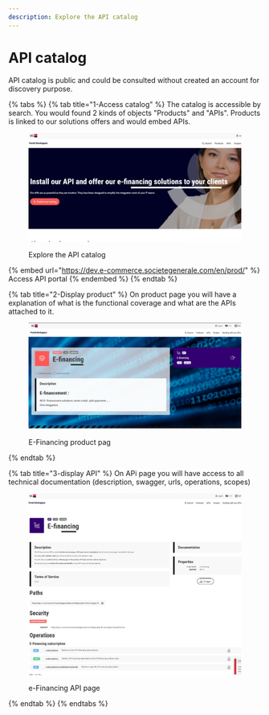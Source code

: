 ```yaml
---
description: Explore the API catalog
---
```


# API catalog

API catalog is public and could be consulted without created an account for discovery purpose.

{% tabs %}
{% tab title="1-Access catalog" %}
The catalog is accessible by search. You would found 2 kinds of objects "Products" and "APIs". Products is linked to our solutions offers and would embed APIs.&#x20;

<figure><img src="../../.gitbook/assets/Annotation 2023-04-24 150652.jpg" alt=""><figcaption><p>Explore the API catalog</p></figcaption></figure>

{% embed url="https://dev.e-commerce.societegenerale.com/en/prod/" %}
Access API portal
{% endembed %}
{% endtab %}

{% tab title="2-Display product" %}
On product page you will have a explanation of what is the functional coverage and what are the APIs attached to it.

<figure><img src="../../.gitbook/assets/Annotation 2023-04-24 151052.jpg" alt=""><figcaption><p>E-Financing product pag</p></figcaption></figure>


{% endtab %}

{% tab title="3-display API" %}
On APi page you will have access to all technical documentation (description, swagger, urls, operations, scopes)

<figure><img src="../../.gitbook/assets/Annotation 2023-04-24 152209 (2).jpg" alt=""><figcaption><p>e-Financing API page </p></figcaption></figure>


{% endtab %}
{% endtabs %}
